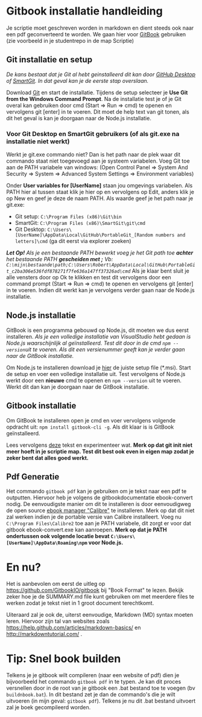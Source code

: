# Gitbook installatie handleiding
Je scriptie moet geschreven worden in markdown en dient steeds ook naar een pdf geconverteerd te worden. We gaan hier voor [GitBook](https://github.com/GitbookIO/gitbook) gebruiken (zie voorbeeld in  je studentrepo in de map Scriptie)

## Git installatie en setup
*De kans bestaat dat je Git al hebt geinstalleerd dit kan door [GitHub Desktop](https://desktop.github.com) of [SmartGit](http://www.syntevo.com/smartgit/). In dat geval kan je de eerste stap overslaan.*

Download [Git](http://www.syntevo.com/smartgit/) en start de installatie. Tijdens de setup selecteer je **Use Git from the Windows Command Prompt**. 
Na de installatie test je of je Git overal kan gebruiken door cmd (Start => Run => cmd) te openen en vervolgens git [enter] in te voeren. Dit moet de help text van git tonen, als dit het geval is kan je doorgaan naar de Node.js installatie.

### Voor Git Desktop en SmartGit gebruikers (of als git.exe na installatie niet werkt)
Werkt je git.exe commando niet? Dan is het path naar de plek waar dit commando staat niet toegevoegd aan je systeem variabelen. 
Voeg Git toe aan de PATH variabele van windows: (Open Control Panel => System And Security => System => Advanced System Settings => Environment variables)

Onder **User variables for [UserName]** staan jou omgevings variabelen. Als PATH hier al tussen staat klik je hier op en vervolgens op Edit, anders klik je op New en geef je deze de naam PATH.
Als waarde geef je het path naar je git.exe:

*  Git setup: `C:\Program Files (x86)\Git\bin` 
*  SmartGit: `C:\Program Files (x86)\SmartGit\git\cmd`
*  Git Desktop: `C:\Users\[UserName]\AppData\Local\GitHub\PortableGit_[Random numbers and letters]\cmd` (ga dit eerst via explorer zoeken)

*__Let Op!__
Als je een bestaande PATH bewerkt voeg je het Git path toe __achter__  het bestaande PATH __gescheiden met ;__
Vb: `C:\mijn\bestaande\path;C:\Users\Robert\AppData\Local\GitHub\PortableGit_c2ba306e536fdf878271f7fe636a147ff37326ad\cmd`*
Als je klaar bent sluit je alle vensters door op Ok te klikken en test dit vervolgens door een command prompt (Start => Run => cmd) te openen en vervolgens git [enter] in te voeren. Indien dit werkt kan je vervolgens verder gaan naar de Node.js installatie.

## Node.js installatie
GitBook is een programma gebouwd op Node.js, dit moeten we dus eerst installeren.
*Als je een volledige installatie van VisualStudio hebt gedaan is Node.js waarschijnlijk al geïnstalleerd. Test dit door in de cmd `npm --version`uit te voeren. Als dit een versienummer geeft kan je verder gaan naar de GitBook installatie.*

Om Node.js te installeren download je [hier](https://nodejs.org/download/release) de juiste setup file (\*.msi). Start de setup en voer een volledige installatie uit.
Test vervolgens of Node.js werkt door een **nieuwe** cmd te openen en `npm --version` uit te voeren. Werkt dit dan kan je doorgaan naar de GitBook installatie.

## Gitbook installatie
Om GitBook te installeren open je cmd en voer vervolgens volgende opdracht uit:  `npm install gitbook-cli -g`.
Als dit klaar is is GitBook  geïnstalleerd.

Lees vervolgens [deze](https://github.com/GitbookIO/gitbook#how-to-use-it) tekst en experimenteer wat.
**Merk op dat git init niet meer hoeft in je scriptie map. Test dit best ook even in eigen map zodat je zeker bent dat alles goed werkt.**

## Pdf Generatie
Het commando `gitbook pdf` kan je gebruiken om je tekst naar een pdf te outputten. Hiervoor heb je volgens de gitbookdocumentatie ebook-convert nodig. De eenvoudigste manier om dit te installeren is door eenvoudigweg de open source [ebook manager "Calibre"](http://calibre-ebook.com/download) te installeren. Merk op dat dit niet zal werken indien je de portable versie van Calibre installeert.
Voeg nu `C:\Program Files\Calibre2` toe aan je PATH variabele, dit zorgt er voor dat gitbook ebook-convert.exe kan aanroepen.
**Merk op dat je PATH ondertussen ook volgende locatie bevat `C:\Users\[UserName]\AppData\Roaming\npm` voor Node.js.**

# En nu?
Het is aanbevolen om eerst de uitleg op https://github.com/GitbookIO/gitbook  bij "Book Format" te lezen. Bekijk zeker hoe je de SUMMARY.md file kunt gebruiken om met meerdere files te werken zodat je tekst niet in 1 groot document terechtkomt.

Uiteraard zal je ook de, uiterst eenvoudige, Markdown (MD) syntax moeten leren. Hiervoor zijn tal van websites zoals https://help.github.com/articles/markdown-basics/ en http://markdowntutorial.com/ .

# Tip: Snel book builden
Telkens je je gitbook wilt compileren (naar een website of pdf) dien je bijvoorbeeld het commando `gitbook pdf` in te typen. Je kan dit proces versnellen door in de root van je gitbook een .bat bestand toe te voegen (bv `buildnbook.bat`). In dit bestand zet je dan de commando's die je wilt uitvoeren (in mijn geval: `gitbook pdf`). Telkens je nu dit .bat bestand uitvoert zal je boek gecompileerd worden.
